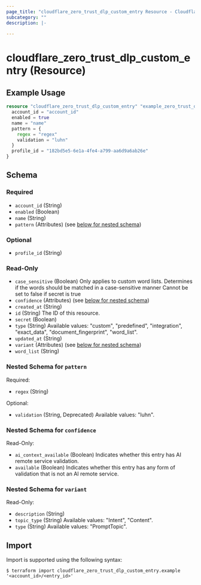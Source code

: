 ```yaml
---
page_title: "cloudflare_zero_trust_dlp_custom_entry Resource - Cloudflare"
subcategory: ""
description: |-
  
---
```


# cloudflare_zero_trust_dlp_custom_entry (Resource)



## Example Usage

```terraform
resource "cloudflare_zero_trust_dlp_custom_entry" "example_zero_trust_dlp_custom_entry" {
  account_id = "account_id"
  enabled = true
  name = "name"
  pattern = {
    regex = "regex"
    validation = "luhn"
  }
  profile_id = "182bd5e5-6e1a-4fe4-a799-aa6d9a6ab26e"
}
```

<!-- schema generated by tfplugindocs -->
## Schema

### Required

- `account_id` (String)
- `enabled` (Boolean)
- `name` (String)
- `pattern` (Attributes) (see [below for nested schema](#nestedatt--pattern))

### Optional

- `profile_id` (String)

### Read-Only

- `case_sensitive` (Boolean) Only applies to custom word lists.
Determines if the words should be matched in a case-sensitive manner
Cannot be set to false if secret is true
- `confidence` (Attributes) (see [below for nested schema](#nestedatt--confidence))
- `created_at` (String)
- `id` (String) The ID of this resource.
- `secret` (Boolean)
- `type` (String) Available values: "custom", "predefined", "integration", "exact_data", "document_fingerprint", "word_list".
- `updated_at` (String)
- `variant` (Attributes) (see [below for nested schema](#nestedatt--variant))
- `word_list` (String)

<a id="nestedatt--pattern"></a>
### Nested Schema for `pattern`

Required:

- `regex` (String)

Optional:

- `validation` (String, Deprecated) Available values: "luhn".


<a id="nestedatt--confidence"></a>
### Nested Schema for `confidence`

Read-Only:

- `ai_context_available` (Boolean) Indicates whether this entry has AI remote service validation.
- `available` (Boolean) Indicates whether this entry has any form of validation that is not an AI remote service.


<a id="nestedatt--variant"></a>
### Nested Schema for `variant`

Read-Only:

- `description` (String)
- `topic_type` (String) Available values: "Intent", "Content".
- `type` (String) Available values: "PromptTopic".

## Import

Import is supported using the following syntax:

```shell
$ terraform import cloudflare_zero_trust_dlp_custom_entry.example '<account_id>/<entry_id>'
```
